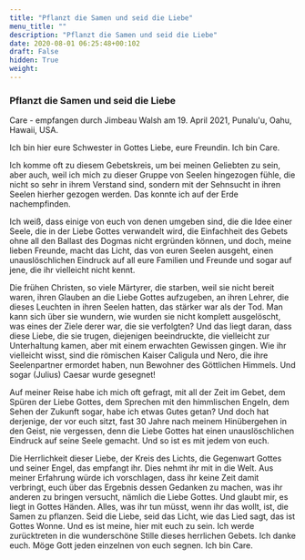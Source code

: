 ```yaml
---
title: "Pflanzt die Samen und seid die Liebe"
menu_title: ""
description: "Pflanzt die Samen und seid die Liebe"
date: 2020-08-01 06:25:48+00:102
draft: False
hidden: True
weight:
---
```

### Pflanzt die Samen und seid die Liebe

Care - empfangen durch Jimbeau Walsh am 19. April 2021, Punalu'u, Oahu, Hawaii, USA.

Ich bin hier eure Schwester in Gottes Liebe, eure Freundin. Ich bin Care.

Ich komme oft zu diesem Gebetskreis, um bei meinen Geliebten zu sein, aber auch, weil ich mich zu dieser Gruppe von Seelen hingezogen fühle, die nicht so sehr in ihrem Verstand sind, sondern mit der Sehnsucht in ihren Seelen hierher gezogen werden. Das konnte ich auf der Erde nachempfinden.

Ich weiß, dass einige von euch von denen umgeben sind, die die Idee einer Seele, die in der Liebe Gottes verwandelt wird, die Einfachheit des Gebets ohne all den Ballast des Dogmas nicht ergründen können, und doch, meine lieben Freunde, macht das Licht, das von euren Seelen ausgeht, einen unauslöschlichen Eindruck auf all eure Familien und Freunde und sogar auf jene, die ihr vielleicht nicht kennt.

Die frühen Christen, so viele Märtyrer, die starben, weil sie nicht bereit waren, ihren Glauben an die Liebe Gottes aufzugeben, an ihren Lehrer, die dieses Leuchten in ihren Seelen hatten, das stärker war als der Tod. Man kann sich über sie wundern, wie wurden sie nicht komplett ausgelöscht, was eines der Ziele derer war, die sie verfolgten? Und das liegt daran, dass diese Liebe, die sie trugen, diejenigen beeindruckte, die vielleicht zur Unterhaltung kamen, aber mit einem erwachten Gewissen gingen. Wie ihr vielleicht wisst, sind die römischen Kaiser Caligula und Nero, die ihre Seelenpartner ermordet haben, nun Bewohner des Göttlichen Himmels. Und sogar (Julius) Caesar wurde gesegnet!

Auf meiner Reise habe ich mich oft gefragt, mit all der Zeit im Gebet, dem Spüren der Liebe Gottes, dem Sprechen mit den himmlischen Engeln, dem Sehen der Zukunft sogar, habe ich etwas Gutes getan? Und doch hat derjenige, der vor euch sitzt, fast 30 Jahre nach meinem Hinübergehen in den Geist, nie vergessen, denn die Liebe Gottes hat einen unauslöschlichen Eindruck auf seine Seele gemacht. Und so ist es mit jedem von euch.

Die Herrlichkeit dieser Liebe, der Kreis des Lichts, die Gegenwart Gottes und seiner Engel, das empfangt ihr. Dies nehmt ihr mit in die Welt. Aus meiner Erfahrung würde ich vorschlagen, dass ihr keine Zeit damit verbringt, euch über das Ergebnis dessen Gedanken zu machen, was ihr anderen zu bringen versucht, nämlich die Liebe Gottes. Und glaubt mir, es liegt in Gottes Händen. Alles, was ihr tun müsst, wenn ihr das wollt, ist, die Samen zu pflanzen. Seid die Liebe, seid das Licht, wie das Lied sagt, das ist Gottes Wonne. Und es ist meine, hier mit euch zu sein. Ich werde zurücktreten in die wunderschöne Stille dieses herrlichen Gebets. Ich danke euch. Möge Gott jeden einzelnen von euch segnen. Ich bin Care.
